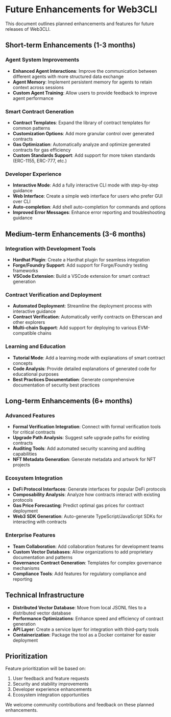 # Future Enhancements for Web3CLI

This document outlines planned enhancements and features for future releases of Web3CLI.

## Short-term Enhancements (1-3 months)

### Agent System Improvements

- **Enhanced Agent Interactions**: Improve the communication between different agents with more structured data exchange
- **Agent Memory**: Implement persistent memory for agents to retain context across sessions
- **Custom Agent Training**: Allow users to provide feedback to improve agent performance

### Smart Contract Generation

- **Contract Templates**: Expand the library of contract templates for common patterns
- **Customization Options**: Add more granular control over generated contracts
- **Gas Optimization**: Automatically analyze and optimize generated contracts for gas efficiency
- **Custom Standards Support**: Add support for more token standards (ERC-1155, ERC-777, etc.)

### Developer Experience

- **Interactive Mode**: Add a fully interactive CLI mode with step-by-step guidance
- **Web Interface**: Create a simple web interface for users who prefer GUI over CLI
- **Auto-completion**: Add shell auto-completion for commands and options
- **Improved Error Messages**: Enhance error reporting and troubleshooting guidance

## Medium-term Enhancements (3-6 months)

### Integration with Development Tools

- **Hardhat Plugin**: Create a Hardhat plugin for seamless integration
- **Forge/Foundry Support**: Add support for Forge/Foundry testing frameworks
- **VSCode Extension**: Build a VSCode extension for smart contract generation

### Contract Verification and Deployment

- **Automated Deployment**: Streamline the deployment process with interactive guidance
- **Contract Verification**: Automatically verify contracts on Etherscan and other explorers
- **Multi-chain Support**: Add support for deploying to various EVM-compatible chains

### Learning and Education

- **Tutorial Mode**: Add a learning mode with explanations of smart contract concepts
- **Code Analysis**: Provide detailed explanations of generated code for educational purposes
- **Best Practices Documentation**: Generate comprehensive documentation of security best practices

## Long-term Enhancements (6+ months)

### Advanced Features

- **Formal Verification Integration**: Connect with formal verification tools for critical contracts
- **Upgrade Path Analysis**: Suggest safe upgrade paths for existing contracts
- **Auditing Tools**: Add automated security scanning and auditing capabilities
- **NFT Metadata Generation**: Generate metadata and artwork for NFT projects

### Ecosystem Integration

- **DeFi Protocol Interfaces**: Generate interfaces for popular DeFi protocols
- **Composability Analysis**: Analyze how contracts interact with existing protocols
- **Gas Price Forecasting**: Predict optimal gas prices for contract deployment
- **Web3 SDK Generation**: Auto-generate TypeScript/JavaScript SDKs for interacting with contracts

### Enterprise Features

- **Team Collaboration**: Add collaboration features for development teams
- **Custom Vector Databases**: Allow organizations to add proprietary documentation and patterns
- **Governance Contract Generation**: Templates for complex governance mechanisms
- **Compliance Tools**: Add features for regulatory compliance and reporting

## Technical Infrastructure

- **Distributed Vector Database**: Move from local JSONL files to a distributed vector database
- **Performance Optimizations**: Enhance speed and efficiency of contract generation
- **API Layer**: Create a service layer for integration with third-party tools
- **Containerization**: Package the tool as a Docker container for easier deployment

## Prioritization

Feature prioritization will be based on:

1. User feedback and feature requests
2. Security and stability improvements
3. Developer experience enhancements
4. Ecosystem integration opportunities

We welcome community contributions and feedback on these planned enhancements. 